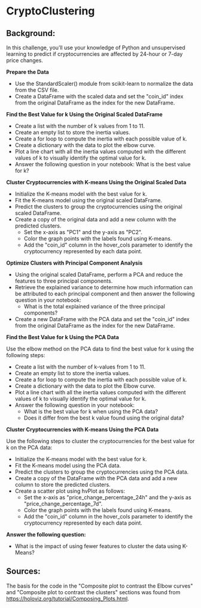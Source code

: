 # CryptoClustering
## **Background:**
In this challenge, you’ll use your knowledge of Python and unsupervised learning to predict if cryptocurrencies are affected by 24-hour or 7-day price changes.

**Prepare the Data**
- Use the StandardScaler() module from scikit-learn to normalize the data from the CSV file.
- Create a DataFrame with the scaled data and set the "coin_id" index from the original DataFrame as the index for the new DataFrame.

**Find the Best Value for k Using the Original Scaled DataFrame**
- Create a list with the number of k values from 1 to 11.
- Create an empty list to store the inertia values.
- Create a for loop to compute the inertia with each possible value of k.
- Create a dictionary with the data to plot the elbow curve.
- Plot a line chart with all the inertia values computed with the different values of k to visually identify the optimal value for k.
- Answer the following question in your notebook: What is the best value for k?

**Cluster Cryptocurrencies with K-means Using the Original Scaled Data**
- Initialize the K-means model with the best value for k.
- Fit the K-means model using the original scaled DataFrame.
- Predict the clusters to group the cryptocurrencies using the original scaled DataFrame.
- Create a copy of the original data and add a new column with the predicted clusters.
	- Set the x-axis as "PC1" and the y-axis as "PC2".
	- Color the graph points with the labels found using K-means.
	- Add the "coin_id" column in the hover_cols parameter to identify the cryptocurrency represented by each data point.

**Optimize Clusters with Principal Component Analysis**
- Using the original scaled DataFrame, perform a PCA and reduce the features to three principal components.
- Retrieve the explained variance to determine how much information can be attributed to each principal component and then answer the following question in your notebook:
	- What is the total explained variance of the three principal components?
- Create a new DataFrame with the PCA data and set the "coin_id" index from the original DataFrame as the index for the new DataFrame.

**Find the Best Value for k Using the PCA Data**

Use the elbow method on the PCA data to find the best value for k using the following steps:
- Create a list with the number of k-values from 1 to 11.
- Create an empty list to store the inertia values.
- Create a for loop to compute the inertia with each possible value of k.
- Create a dictionary with the data to plot the Elbow curve.
- Plot a line chart with all the inertia values computed with the different values of k to visually identify the optimal value for k.
- Answer the following question in your notebook:
	- What is the best value for k when using the PCA data?
	- Does it differ from the best k value found using the original data?

**Cluster Cryptocurrencies with K-means Using the PCA Data**

Use the following steps to cluster the cryptocurrencies for the best value for k on the PCA data:
- Initialize the K-means model with the best value for k.
- Fit the K-means model using the PCA data.
- Predict the clusters to group the cryptocurrencies using the PCA data.
- Create a copy of the DataFrame with the PCA data and add a new column to store the predicted clusters.
- Create a scatter plot using hvPlot as follows:
	- Set the x-axis as "price_change_percentage_24h" and the y-axis as "price_change_percentage_7d".
	- Color the graph points with the labels found using K-means.
	- Add the "coin_id" column in the hover_cols parameter to identify the cryptocurrency represented by each data point.

**Answer the following question:**
- What is the impact of using fewer features to cluster the data using K-Means?

## **Sources:**
The basis for the code in the "Composite plot to contrast the Elbow curves" and "Composite plot to contrast the clusters" sections was found from https://holoviz.org/tutorial/Composing_Plots.html.